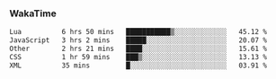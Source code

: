 ### WakaTime

<!--START_SECTION:waka-->

```txt
Lua          6 hrs 50 mins   ███████████▒░░░░░░░░░░░░░   45.12 %
JavaScript   3 hrs 2 mins    █████░░░░░░░░░░░░░░░░░░░░   20.07 %
Other        2 hrs 21 mins   ████░░░░░░░░░░░░░░░░░░░░░   15.61 %
CSS          1 hr 59 mins    ███▒░░░░░░░░░░░░░░░░░░░░░   13.13 %
XML          35 mins         █░░░░░░░░░░░░░░░░░░░░░░░░   03.91 %
```

<!--END_SECTION:waka-->
